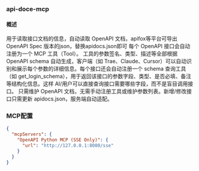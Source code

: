 ### api-doce-mcp
#### 概述
用于读取接口文档的信息，自动读取 OpenAPI 文档，apifox等平台可导出OpenAPI Spec 版本的json，替换apidocs.json即可
每个 OpenAPI 接口会自动注册为一个 MCP 工具（Tool）。
工具的参数签名、类型、描述等全部根据 OpenAPI schema 自动生成，客户端（如 Trae、Claude、Cursor）可以自动识别和展示每个参数的详细信息。每个接口还会自动注册一个 schema 查询工具（如 get_login_schema），用于返回该接口的参数字段、类型、是否必填、备注等结构化信息。这样 AI/用户可以直接查询接口需要哪些字段，而不是盲目调用接口。
只需维护 OpenAPI 文档，无需手动注册工具或维护参数列表。新增/修改接口只需更新 apidocs.json，服务端自动适配。

### MCP配置
```json
{
  "mcpServers": {
    "OpenAPI Python MCP (SSE Only)": {
      "url": "http://127.0.0.1:8000/sse"
    }
  }
}
```
